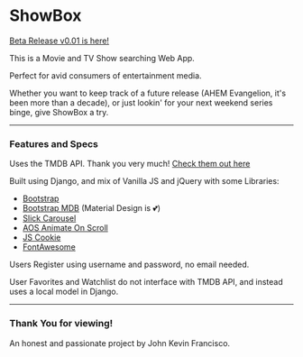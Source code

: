 # ShowBox
[Beta Release v0.01 is here!](https://kevfrancisco.dev/showbox)

This is a Movie and TV Show searching Web App.

Perfect for avid consumers of entertainment media.

Whether you want to keep track of a future release (AHEM Evangelion, it's been more than a decade), or just lookin' for your next weekend series binge, give ShowBox a try.

---
### Features and Specs

Uses the TMDB API. Thank you very much!
[Check them out here](https://www.themoviedb.org/)

Built using Django, and mix of Vanilla JS and jQuery with some Libraries:
- [Bootstrap](https://getbootstrap.com/)
- [Bootstrap MDB](https://mdbootstrap.com/) (Material Design is 💕)
- [Slick Carousel](https://kenwheeler.github.io/slick/)
- [AOS Animate On Scroll](https://michalsnik.github.io/aos/)
- [JS Cookie](https://github.com/js-cookie/js-cookie)
- [FontAwesome](https://fontawesome.com/)

Users Register using username and password, no email needed.

User Favorites and Watchlist do not interface with TMDB API, and instead uses a local model in Django.

---
### Thank You for viewing!
An honest and passionate project by John Kevin Francisco.

